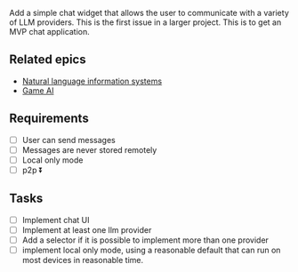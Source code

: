 Add a simple chat widget that allows the user to communicate with a variety of LLM providers. This is the first issue in a larger project. This is to get an MVP chat application.

## Related epics

- [Natural language information systems](Natural%20language%20information%20systems.md)
- [Game AI](Game%20AI.md)
## Requirements
- [ ] User can send messages
- [ ] Messages are never stored remotely
- [ ] Local only mode
- [ ] p2p ⏬ 

## Tasks

- [ ] Implement chat UI
- [ ] Implement at least one llm provider
- [ ] Add a selector if it is possible to implement more than one provider
- [ ] implement local only mode, using a reasonable default that can run on most devices in reasonable time.